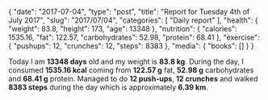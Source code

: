 {
    "date": "2017-07-04",
    "type": "post",
    "title": "Report for Tuesday 4th of July 2017",
    "slug": "2017\/07\/04",
    "categories": [
        "Daily report"
    ],
    "health": {
        "weight": 83.8,
        "height": 173,
        "age": 13348
    },
    "nutrition": {
        "calories": 1535.16,
        "fat": 122.57,
        "carbohydrates": 52.98,
        "protein": 68.41
    },
    "exercise": {
        "pushups": 12,
        "crunches": 12,
        "steps": 8383
    },
    "media": {
        "books": []
    }
}

Today I am <strong>13348 days</strong> old and my weight is <strong>83.8 kg</strong>. During the day, I consumed <strong>1535.16 kcal</strong> coming from <strong>122.57 g</strong> fat, <strong>52.98 g</strong> carbohydrates and <strong>68.41 g</strong> protein. Managed to do <strong>12 push-ups</strong>, <strong>12 crunches</strong> and walked <strong>8383 steps</strong> during the day which is approximately <strong>6.39 km</strong>.